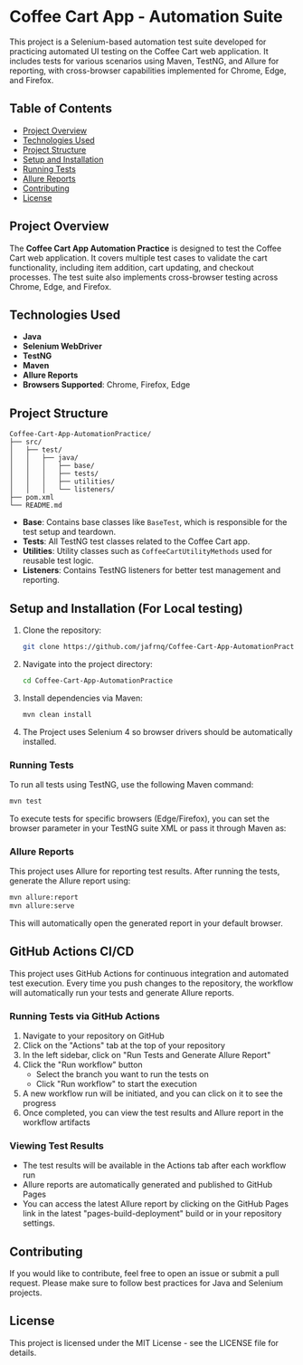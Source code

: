 # Coffee Cart App - Automation Suite

This project is a Selenium-based automation test suite developed for practicing automated UI testing on the Coffee Cart web application. It includes tests for various scenarios using Maven, TestNG, and Allure for reporting, with cross-browser capabilities implemented for Chrome, Edge, and Firefox.

## Table of Contents
- [Project Overview](#project-overview)
- [Technologies Used](#technologies-used)
- [Project Structure](#project-structure)
- [Setup and Installation](#setup-and-installation)
- [Running Tests](#running-tests)
- [Allure Reports](#allure-reports)
- [Contributing](#contributing)
- [License](#license)

## Project Overview

The **Coffee Cart App Automation Practice** is designed to test the Coffee Cart web application. It covers multiple test cases to validate the cart functionality, including item addition, cart updating, and checkout processes. The test suite also implements cross-browser testing across Chrome, Edge, and Firefox.

## Technologies Used
- **Java**
- **Selenium WebDriver**
- **TestNG**
- **Maven**
- **Allure Reports**
- **Browsers Supported**: Chrome, Firefox, Edge

## Project Structure
```plaintext
Coffee-Cart-App-AutomationPractice/
├── src/
│   ├── test/
│   │   ├── java/
│   │   │   ├── base/
│   │   │   ├── tests/
│   │   │   ├── utilities/
│   │   │   └── listeners/
├── pom.xml
└── README.md
```


- **Base**: Contains base classes like `BaseTest`, which is responsible for the test setup and teardown.
- **Tests**: All TestNG test classes related to the Coffee Cart app.
- **Utilities**: Utility classes such as `CoffeeCartUtilityMethods` used for reusable test logic.
- **Listeners**: Contains TestNG listeners for better test management and reporting.

## Setup and Installation (For Local testing)

1. Clone the repository:
    ```bash
    git clone https://github.com/jafrnq/Coffee-Cart-App-AutomationPractice.git
    ```
   
2. Navigate into the project directory:
    ```bash
    cd Coffee-Cart-App-AutomationPractice
    ```

3. Install dependencies via Maven:
    ```bash
    mvn clean install
    ```

4. The Project uses Selenium 4 so browser drivers should be automatically installed.

### Running Tests

To run all tests using TestNG, use the following Maven command:

```bash
mvn test
```

To execute tests for specific browsers (Edge/Firefox), you can set the browser parameter in your TestNG suite XML or pass it through Maven as:

### Allure Reports

This project uses Allure for reporting test results. After running the tests, generate the Allure report using:

```bash
mvn allure:report
mvn allure:serve
```

This will automatically open the generated report in your default browser.

## GitHub Actions CI/CD
This project uses GitHub Actions for continuous integration and automated test execution. Every time you push changes to the repository, the workflow will automatically run your tests and generate Allure reports.

### Running Tests via GitHub Actions
1. Navigate to your repository on GitHub
2. Click on the "Actions" tab at the top of your repository
3. In the left sidebar, click on "Run Tests and Generate Allure Report"
4. Click the "Run workflow" button
   - Select the branch you want to run the tests on
   - Click "Run workflow" to start the execution
5. A new workflow run will be initiated, and you can click on it to see the progress
6. Once completed, you can view the test results and Allure report in the workflow artifacts

### Viewing Test Results
- The test results will be available in the Actions tab after each workflow run
- Allure reports are automatically generated and published to GitHub Pages
- You can access the latest Allure report by clicking on the GitHub Pages link in the latest "pages-build-deployment" build or in your repository settings.

## Contributing
If you would like to contribute, feel free to open an issue or submit a pull request. Please make sure to follow best practices for Java and Selenium projects.

## License
This project is licensed under the MIT License - see the LICENSE file for details.

